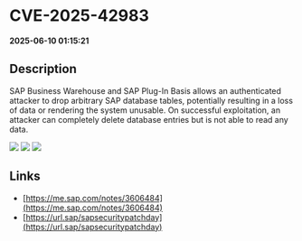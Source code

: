 # CVE-2025-42983

**2025-06-10 01:15:21**

## Description
SAP Business Warehouse and SAP Plug-In Basis allows an authenticated attacker to drop arbitrary SAP database tables, potentially resulting in a loss of data or rendering the system unusable. On successful exploitation, an attacker can completely delete database entries but is not able to read any data.

![](https://img.shields.io/static/v1?label=Score&message=8.5&color=red)
![](https://img.shields.io/static/v1?label=Severity&message=HIGH&color=red)
![](https://img.shields.io/static/v1?label=CWE&message=Auth&color=green)

## Links
- [https://me.sap.com/notes/3606484](https://me.sap.com/notes/3606484)
- [https://url.sap/sapsecuritypatchday](https://url.sap/sapsecuritypatchday)
